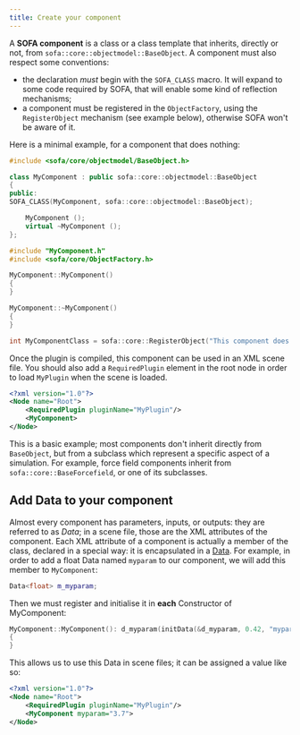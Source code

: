 ```yaml
---
title: Create your component
---
```


A **SOFA component** is a class or a class template that inherits,
directly or not, from `sofa::core::objectmodel::BaseObject`. A component
must also respect some conventions:

-   the declaration *must* begin with the `SOFA_CLASS` macro. It will
    expand to some code required by SOFA, that will enable some kind of
    reflection mechanisms;
-   a component must be registered in the `ObjectFactory`, using the
    `RegisterObject` mechanism (see example below), otherwise SOFA won't
    be aware of it.

Here is a minimal example, for a component that does nothing:

``` cpp
#include <sofa/core/objectmodel/BaseObject.h>

class MyComponent : public sofa::core::objectmodel::BaseObject
{
public:
SOFA_CLASS(MyComponent, sofa::core::objectmodel::BaseObject);

    MyComponent ();
    virtual ~MyComponent ();
};
```

``` cpp
#include "MyComponent.h"
#include <sofa/core/ObjectFactory.h>

MyComponent::MyComponent()
{
}

MyComponent::~MyComponent()
{
}

int MyComponentClass = sofa::core::RegisterObject("This component does nothing.").add<MyComponent>();
```

Once the plugin is compiled, this component can be used in an XML scene
file. You should also add a `RequiredPlugin` element in the root node in
order to load `MyPlugin` when the scene is loaded.

``` xml
<?xml version="1.0"?>
<Node name="Root">
    <RequiredPlugin pluginName="MyPlugin"/>
    <MyComponent>
</Node>
```

This is a basic example; most components don't inherit directly from
`BaseObject`, but from a subclass which represent a specific aspect of a
simulation. For example, force field components inherit from
`sofa::core::BaseForcefield`, or one of its subclasses.

Add Data to your component
--------------------------

Almost every component has parameters, inputs, or outputs: they are
referred to as *Data*; in a scene file, those are the XML attributes of
the component. Each XML attribute of a component is actually a member of
the class, declared in a special way: it is encapsulated in a
[Data](https://www.sofa-framework.org/api/SOFA/classsofa_1_1core_1_1objectmodel_1_1_data.html "Data").
For example, in order to add a float Data named `myparam` to our
component, we will add this member to `MyComponent`:

``` cpp
Data<float> m_myparam;
```

Then we must register and initialise it in **each** Constructor of
MyComponent:

``` cpp
MyComponent::MyComponent(): d_myparam(initData(&d_myparam, 0.42, "myparam", "Here should be a short description of myparam."))
{
}
```

This allows us to use this Data in scene files; it can be assigned a
value like so:

``` xml
<?xml version="1.0"?>
<Node name="Root">
    <RequiredPlugin pluginName="MyPlugin"/>
    <MyComponent myparam="3.7">
</Node>
```
